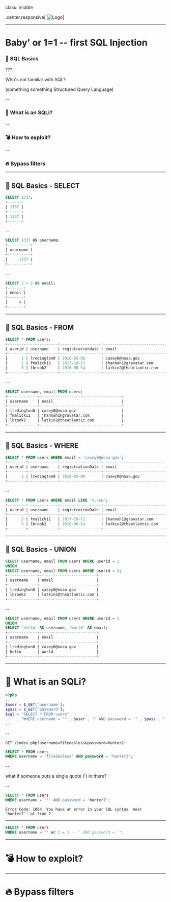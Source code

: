 class: middle

.center.responsive[
![Logo](https://imgur.com/JR7UeOu.jpg)]

---

# Baby' or 1=1 -- first SQL Injection

### 🔧 SQL Basics

???

Who's not familiar with SQL? 

(something something Structured Query Language)

--

### 💉 What is an SQLi?

--

### 💣 How to exploit?

--

### 🔥 Bypass filters

---

## 🔧 SQL Basics - SELECT

```SQL
SELECT 1337;
+------+
| 1337 |
+------+
| 1337 |
+------+
```

--

```SQL
SELECT 1337 AS username;
+----------+
| username |
+----------+
|     1337 |
+----------+
```

--

```SQL
SELECT 2 + 2 AS email;
+-------+
| email |
+-------+
|     4 |
+-------+
```

---

## 🔧 SQL Basics - FROM

```SQL
SELECT * FROM users;
+--------+-------------+------------------+---------------------------+
| userid | username    | registrationdate | email                     |
+--------+-------------+------------------+---------------------------+
|      1 | lredington0 | 2018-02-06       | casey0@noaa.gov           |
|      2 | fmalicki1   | 2017-10-11       | jhannah1@gravatar.com     |
|      3 | lbrook2     | 2016-06-14       | latkin2@theatlantic.com   |
+--------+-------------+------------------+---------------------------+
```

--

```SQL
SELECT username, email FROM users;
+-------------+------------------------------------+
| username    | email                              |
+-------------+------------------------------------+
| lredington0 | casey0@noaa.gov                    |
| fmalicki1   | jhannah1@gravatar.com              |
| lbrook2     | latkin2@theatlantic.com            |
+-------------+------------------------------------+
```

---

## 🔧 SQL Basics - WHERE

```SQL
SELECT * FROM users WHERE email = 'casey0@noaa.gov';
+--------+-------------+------------------+---------------------------+
| userid | username    | registrationDate | email                     |
+--------+-------------+------------------+---------------------------+
|      1 | lredington0 | 2018-02-06       | casey0@noaa.gov           |
+--------+-------------+------------------+---------------------------+
```

--


```SQL
SELECT * FROM users WHERE email LIKE '%.com';
+--------+-------------+------------------+---------------------------+
| userid | username    | registrationDate | email                     |
+--------+-------------+------------------+---------------------------+
|      2 | fmalicki1   | 2017-10-11       | jhannah1@gravatar.com     |
|      3 | lbrook2     | 2016-06-14       | latkin2@theatlantic.com   |
+--------+-------------+------------------+---------------------------+
```

---

## 🔧 SQL Basics - UNION

```SQL
SELECT username, email FROM users WHERE userid = 1 
UNION 
SELECT username, email FROM users WHERE userid = 3;
+-------------+-------------------------+
| username    | email                   |
+-------------+-------------------------+
| lredington0 | casey0@noaa.gov         |
| lbrook2     | latkin2@theatlantic.com |
+-------------+-------------------------+
```

--

```SQL
SELECT username, email FROM users WHERE userid = 1 
UNION 
SELECT 'hello' AS username, 'world' AS email;
+-------------+-------------------------+
| username    | email                   |
+-------------+-------------------------+
| lredington0 | casey0@noaa.gov         |
| hello       | world                   |
+-------------+-------------------------+
```

---

# 💉 What is an SQLi?

```PHP
<?php
...
$user = $_GET['username'];
$pass = $_GET['password'];
$sql = "SELECT * FROM users"
     . "WHERE username = '" . $user . "' AND password = '" . $pass . "';"
...
```

--

`GET /index.php?username=filedesless&password=hunter2`

```SQL
SELECT * FROM users
WHERE username = 'filedesless' AND password = 'hunter2';
```

--

what if someone puts a single quote (') in there?

--

```SQL
SELECT * FROM users
WHERE username = ''' AND password = 'hunter2';
```

`Error Code: 1064. You have an error in your SQL syntax  near 'hunter2'' at line 2`

---

```SQL
SELECT * FROM users
WHERE username = '' or 1 = 1 -- ' AND password = '';
```


---

# 💣 How to exploit?

---

# 🔥 Bypass filters
